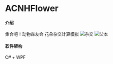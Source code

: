 # ACNHFlower

#### 介绍
集合吧！动物森友会 花朵杂交计算模拟
![杂交](https://images.gitee.com/uploads/images/2020/0520/164123_2d3d989e_952011.png "zajiao.png")
![父本](https://images.gitee.com/uploads/images/2020/0520/164150_00cff42b_952011.png "fuben.png")

#### 软件架构
C# + WPF